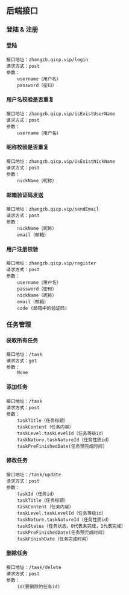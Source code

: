 ## 后端接口

### 登陆 & 注册

#### 登陆

```
接口地址：zhangzb.qicp.vip/login
请求方式：post
参数：
    username（用户名）
    password（密码）
```

#### 用户名校验是否重复

```
接口地址：zhangzb.qicp.vip/isExistUserName
请求方式：post
参数：
	username（用户名）
```

#### 昵称校验是否重复

```
接口地址：zhangzb.qicp.vip/isExistNickName
请求方式：post
参数：
    nickName（昵称）
```

#### 邮箱验证码发送

```
接口地址：zhangzb.qicp.vip/sendEmail
请求方式：post
参数：
    nickName（昵称）
    email（邮箱）
```

#### 用户注册校验

```
接口地址：zhangzb.qicp.vip/register
请求方式：post
参数：
    username（用户名）
    password（密码）
    nickName（昵称）
    email（邮箱）
    code (邮箱中的验证码)
```

### 任务管理

#### 获取所有任务

```
接口地址：/task
请求方式：get
参数：
	None
```

#### 添加任务

```
接口地址：/task
请求方式：post
参数：
    taskTitle（任务标题）
    taskContent（任务内容）
    taskLevel.taskLevelId（任务等级id）
    taskNature.taskNatureId（任务性质id）
    taskPreFinishedDate(任务预完成时间)
```

#### 修改任务

```
接口地址：/task/update
请求方式：post
参数：
	taskId（任务id）
	taskTitle（任务标题）
    taskContent（任务内容）
    taskLevel.taskLevelId（任务等级id）
    taskNature.taskNatureId（任务性质id）
    taskStatus（任务状态，0代表未完成，1代表完成）
    taskPreFinishedDate(任务预完成时间)
    taskFinishDate（任务完成时间）
```

#### 删除任务

```
接口地址：/task/delete
请求方式：post
参数：
	id(要删除的任务id)
```

